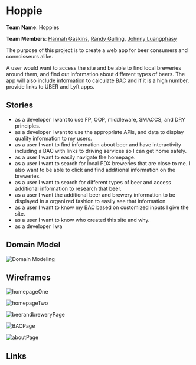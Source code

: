# Hoppie
<b>Team Name</b>: Hoppies

<b>Team Members</b>: [Hannah Gaskins]("https://github.com/hnag409"), [Randy Gulling]("https://github.com/rgylling"), [Johnny Luangphasy]("https://github.com/jluangphasy")

The purpose of this project is to create a web app for beer consumers and connoisseurs alike.

A user would want to access the site and be able to find local breweries around them, and find out information
about different types of beers. The app will also include information to calculate BAC and if it is a high number, provide links to UBER and Lyft apps.

## Stories

- as a developer I want to use FP, OOP, middleware, SMACCS, and DRY principles.
- as a developer I want to use the appropriate APIs, and data to display quality information to my users.
-  as a user I want to find information about beer and have interactivity including a BAC with links to driving services so I can get home safely.
- as a user I want to easily navigate the homepage.
- as a user I want to search for local PDX breweries that are close to me. I also want to be able to click and find additional information on the breweries.
- as a user I want to search for different types of beer and access additional information to research that beer.
- as a user I want the additional beer and brewery information to be displayed in a organized fashion to easily see that information.
- as a user I want to know my BAC based on customized inputs I give the site.
- as a user I want to know who created this site and why.
- as a developer I wa


## Domain Model
![Domain Modeling](wireframes/domainModel.jpg "domainModel")

## Wireframes

![homepageOne](/wireframes/homepageOne.jpg "homepageOne")

![homepageTwo](/wireframes/homepageTwo.jpg "homepageTwo")

![beerandbreweryPage](/wireframes/beerandbreweryPage.jpg "beerandbreweryPage")

![BACPage](/wireframes/BACPage.jpg "BACPage")

![aboutPage](/wireframes/aboutPage.jpg "aboutPage")

## Links
